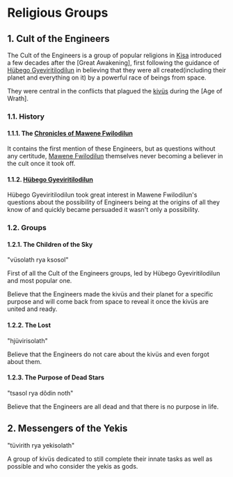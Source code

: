 
# Religious Groups

## 1. Cult of the Engineers

The Cult of the Engineers is a group of popular religions in [Kisa](../Kivümi%20Language/Kivümi%20Dictionary/Kisa.md) introduced a few decades after the [Great Awakening], first following the guidance of [Hübego Gyeviritilodilun](../Characters/Hübego%20Gyeviritilodilun.md) in believing that they were all created(including their planet and everything on it) by a powerful race of beings from space.  

They were central in the conflicts that plagued the [kivüs](../Kivümi%20Language/Kivümi%20Dictionary/kivü.md) during the [Age of Wrath].  

### 1.1. History

#### 1.1.1. The [Chronicles of Mawene Fwilodilun](../Literature/Chronicles%20of%20Mawene%20Fwilodilun.md)

It contains the first mention of these Engineers, but as questions without any certitude, [Mawene Fwilodilun](../Characters/Mawene%20Fwilodilun.md) themselves never becoming a believer in the cult once it took off.  

#### 1.1.2. [Hübego Gyeviritilodilun](../Characters/Hübego%20Gyeviritilodilun.md)

Hübego Gyeviritilodilun took great interest in Mawene Fwilodilun's questions about the possibility of Engineers being at the origins of all they know of and quickly became persuaded it wasn't only a possibility.  

### 1.2. Groups

#### 1.2.1. The Children of the Sky

"vüsolath rya ksosol"

First of all the Cult of the Engineers groups, led by Hübego Gyeviritilodilun and most popular one.  

Believe that the Engineers made the kivüs and their planet for a specific purpose and will come back from space to reveal it once the kivüs are united and ready.  

#### 1.2.2. The Lost

"hjüvirisolath"

Believe that the Engineers do not care about the kivüs and even forgot about them.  

#### 1.2.3. The Purpose of Dead Stars

"tsasol rya dôdin noth"

Believe that the Engineers are all dead and that there is no purpose in life.  

## 2. Messengers of the Yekis

"tüvirith rya yekisolath"  

A group of kivüs dedicated to still complete their innate tasks as well as possible and who consider the yekis as gods.  
